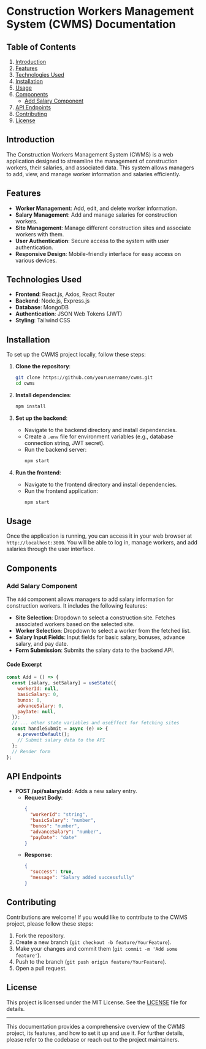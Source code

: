 # Construction Workers Management System (CWMS) Documentation

## Table of Contents
1. [Introduction](#introduction)
2. [Features](#features)
3. [Technologies Used](#technologies-used)
4. [Installation](#installation)
5. [Usage](#usage)
6. [Components](#components)
   - [Add Salary Component](#add-salary-component)
7. [API Endpoints](#api-endpoints)
8. [Contributing](#contributing)
9. [License](#license)

## Introduction
The Construction Workers Management System (CWMS) is a web application designed to streamline the management of construction workers, their salaries, and associated data. This system allows managers to add, view, and manage worker information and salaries efficiently.

## Features
- **Worker Management**: Add, edit, and delete worker information.
- **Salary Management**: Add and manage salaries for construction workers.
- **Site Management**: Manage different construction sites and associate workers with them.
- **User Authentication**: Secure access to the system with user authentication.
- **Responsive Design**: Mobile-friendly interface for easy access on various devices.

## Technologies Used
- **Frontend**: React.js, Axios, React Router
- **Backend**: Node.js, Express.js
- **Database**: MongoDB
- **Authentication**: JSON Web Tokens (JWT)
- **Styling**: Tailwind CSS

## Installation
To set up the CWMS project locally, follow these steps:

1. **Clone the repository**:
   ```bash
   git clone https://github.com/yourusername/cwms.git
   cd cwms
   ```

2. **Install dependencies**:
   ```bash
   npm install
   ```

3. **Set up the backend**:
   - Navigate to the backend directory and install dependencies.
   - Create a `.env` file for environment variables (e.g., database connection string, JWT secret).
   - Run the backend server:
     ```bash
     npm start
     ```

4. **Run the frontend**:
   - Navigate to the frontend directory and install dependencies.
   - Run the frontend application:
     ```bash
     npm start
     ```

## Usage
Once the application is running, you can access it in your web browser at `http://localhost:3000`. You will be able to log in, manage workers, and add salaries through the user interface.

## Components

### Add Salary Component
The `Add` component allows managers to add salary information for construction workers. It includes the following features:

- **Site Selection**: Dropdown to select a construction site. Fetches associated workers based on the selected site.
- **Worker Selection**: Dropdown to select a worker from the fetched list.
- **Salary Input Fields**: Input fields for basic salary, bonuses, advance salary, and pay date.
- **Form Submission**: Submits the salary data to the backend API.

#### Code Excerpt
```jsx
const Add = () => {
  const [salary, setSalary] = useState({
    workerId: null,
    basicSalary: 0,
    bunos: 0,
    advanceSalary: 0,
    payDate: null,
  });
  // ... other state variables and useEffect for fetching sites
  const handleSubmit = async (e) => {
    e.preventDefault();
    // Submit salary data to the API
  };
  // Render form
};
```

## API Endpoints
- **POST /api/salary/add**: Adds a new salary entry.
  - **Request Body**:
    ```json
    {
      "workerId": "string",
      "basicSalary": "number",
      "bunos": "number",
      "advanceSalary": "number",
      "payDate": "date"
    }
    ```
  - **Response**:
    ```json
    {
      "success": true,
      "message": "Salary added successfully"
    }
    ```

## Contributing
Contributions are welcome! If you would like to contribute to the CWMS project, please follow these steps:

1. Fork the repository.
2. Create a new branch (`git checkout -b feature/YourFeature`).
3. Make your changes and commit them (`git commit -m 'Add some feature'`).
4. Push to the branch (`git push origin feature/YourFeature`).
5. Open a pull request.

## License
This project is licensed under the MIT License. See the [LICENSE](LICENSE) file for details.

---

This documentation provides a comprehensive overview of the CWMS project, its features, and how to set it up and use it. For further details, please refer to the codebase or reach out to the project maintainers.